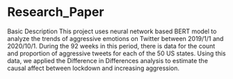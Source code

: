 # Research_Paper

Basic Description 
This project uses neural network based BERT model to analyze the trends of aggressive emotions on Twitter between 2019/1/1 and 2020/10/1. During the 92 weeks in this period, there is data for the count and proportion of aggressive tweets for each of the 50 US states. Using this data, we applied the Difference in Differences analysis to estimate the causal affect between lockdown and increasing aggression. 



